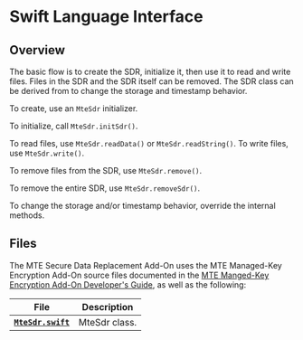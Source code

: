 # Swift Language Interface

## Overview

The basic flow is to create the SDR, initialize it, then use it to read and write files. Files in the SDR and the SDR itself can be removed. The SDR class can be derived from to change the storage and timestamp behavior.

To create, use an `MteSdr` initializer.

To initialize, call `MteSdr.initSdr()`.

To read files, use `MteSdr.readData()` or `MteSdr.readString()`. To write files, use `MteSdr.write()`.

To remove files from the SDR, use `MteSdr.remove()`.

To remove the entire SDR, use `MteSdr.removeSdr()`.

To change the storage and/or timestamp behavior, override the internal methods.

## Files

The MTE Secure Data Replacement Add-On uses the MTE Managed-Key Encryption Add-On source files documented in the [MTE Manged-Key Encryption Add-On Developer's Guide](../../DevGuide-Mke.md), as well as the following:

|File|Description|
|----|-----------|
|[**`MteSdr.swift`**](./MteSdr.md)|MteSdr class.|
